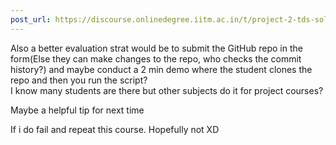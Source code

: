 ```yaml
---
post_url: https://discourse.onlinedegree.iitm.ac.in/t/project-2-tds-solver-discussion-thread/169029/357
---
```

Also a better evaluation strat would be to submit the GitHub repo in the form(Else they can make changes to the repo, who checks the commit history?) and maybe conduct a 2 min demo where the student clones the repo and then you run the script?  
I know many students are there but other subjects do it for project courses?

Maybe a helpful tip for next time

If i do fail and repeat this course. Hopefully not XD